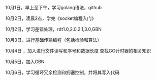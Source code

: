 10月1日，早上至下午，学习golang语法，github

10月2日，凌晨2点，学完《socket编程入门》

10月2日，学习差错处理，rdt1.0,2.0,2.1,3.0,GBN

10月3日，进行基础传输编程（包括检验和算法）

10月4日 ，加入进行文件读写和序号和数据长度   查找GO计时器的相关知识

10月5日，加入GBN

10月6日，学习循环冗余检测和拥塞控制，并将其写入代码